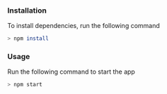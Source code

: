 ### Installation

To install dependencies, run the following command

```bash
> npm install
```

### Usage

Run the following command to start the app

```bash
> npm start
```
